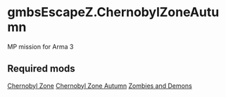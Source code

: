# gmbsEscapeZ.ChernobylZoneAutumn
MP mission for Arma 3

## Required mods
[Chernobyl Zone](http://steamcommunity.com/sharedfiles/filedetails/?id=692082939)
[Chernobyl Zone Autumn](http://steamcommunity.com/sharedfiles/filedetails/?id=757598283)
[Zombies and Demons](http://steamcommunity.com/sharedfiles/filedetails/?id=501966277)
